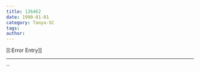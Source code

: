 ```yaml
---
title: 136462
date: 1990-01-01
category: Tanya-SC
tags: 
author: 
---
```


[[:Error Entry]]

---



``
